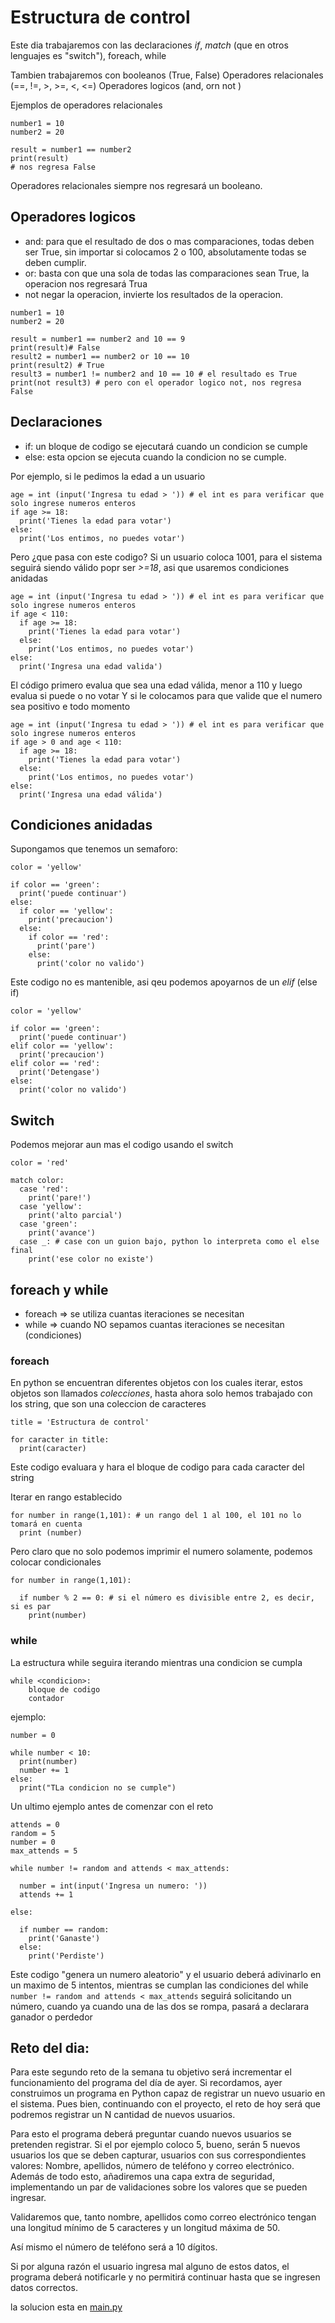 # Estructura de control
Este dia trabajaremos con las declaraciones *if*, *match* (que en otros lenguajes es "switch"), foreach, while

Tambien trabajaremos con booleanos (True, False)
Operadores relacionales (==, !=, >, >=, <, <=)
Operadores logicos (and, orn not )

Ejemplos de operadores relacionales

```
number1 = 10
number2 = 20

result = number1 == number2
print(result)
# nos regresa False

```
Operadores relacionales siempre nos regresará un booleano.

## Operadores logicos

+ and: para que el resultado de dos o mas comparaciones, todas deben ser True, sin importar si colocamos 2 o 100, absolutamente todas se deben cumplir.
+ or: basta con que una sola de todas las comparaciones sean True, la operacion nos regresará Trua
+ not negar la operacion, invierte los resultados de la operacion.
```
number1 = 10
number2 = 20

result = number1 == number2 and 10 == 9 
print(result)# False
result2 = number1 == number2 or 10 == 10 
print(result2) # True
result3 = number1 != number2 and 10 == 10 # el resultado es True
print(not result3) # pero con el operador logico not, nos regresa False
```

## Declaraciones

+ if: un bloque de codigo se ejecutará cuando un condicion se cumple
+ else: esta opcion se ejecuta cuando la condicion no se cumple.

Por ejemplo, si le pedimos la edad a un usuario
```
age = int (input('Ingresa tu edad > ')) # el int es para verificar que solo ingrese numeros enteros
if age >= 18:
  print('Tienes la edad para votar')
else:
  print('Los entimos, no puedes votar')
```

Pero ¿que pasa con este codigo? Si un usuario coloca 1001, para el sistema seguirá siendo válido popr ser *>=18*, asi que usaremos condiciones anidadas
```
age = int (input('Ingresa tu edad > ')) # el int es para verificar que solo ingrese numeros enteros
if age < 110:
  if age >= 18:
    print('Tienes la edad para votar')
  else:
    print('Los entimos, no puedes votar')
else:
  print('Ingresa una edad valida')
```
El código primero evalua que sea una edad válida, menor a 110 y luego evalua si puede o no votar
Y si le colocamos para que valide que el numero sea positivo e todo momento

```
age = int (input('Ingresa tu edad > ')) # el int es para verificar que solo ingrese numeros enteros
if age > 0 and age < 110:
  if age >= 18:
    print('Tienes la edad para votar')
  else:
    print('Los entimos, no puedes votar')
else:
  print('Ingresa una edad válida')
```
## Condiciones anidadas
Supongamos que tenemos un semaforo:

```
color = 'yellow'

if color == 'green':
  print('puede continuar')
else:
  if color == 'yellow':
    print('precaucion')
  else:
    if color == 'red':
      print('pare')
    else:
      print('color no valido')
```

Este codigo no es mantenible, asi qeu podemos apoyarnos de un *elif* (else if)
```
color = 'yellow'

if color == 'green':
  print('puede continuar')
elif color == 'yellow':
  print('precaucion')
elif color == 'red':
  print('Detengase')
else:
  print('color no valido')
```

## Switch
Podemos mejorar aun mas el codigo usando el switch
```
color = 'red'

match color:
  case 'red':
    print('pare!')
  case 'yellow':
    print('alto parcial')
  case 'green':
    print('avance')
  case _: # case con un guion bajo, python lo interpreta como el else final
    print('ese color no existe')
```

## foreach y while
+ foreach => se utiliza cuantas iteraciones se necesitan
+ while => cuando NO sepamos cuantas iteraciones se necesitan (condiciones)

### foreach
En python se encuentran diferentes objetos con los cuales iterar, estos objetos son llamados *colecciones*, hasta ahora solo hemos trabajado con los string, que son una coleccion de caracteres

```
title = 'Estructura de control'

for caracter in title:
  print(caracter)
```
Este codigo evaluara y hara el bloque de codigo para cada caracter del string

Iterar en rango establecido
```
for number in range(1,101): # un rango del 1 al 100, el 101 no lo tomará en cuenta
  print (number)
```
Pero claro que no solo podemos imprimir el numero solamente, podemos colocar condicionales
```
for number in range(1,101):

  if number % 2 == 0: # si el número es divisible entre 2, es decir, si es par
    print(number)
```

### while
La estructura while seguira iterando mientras una condicion se cumpla

```
while <condicion>:
    bloque de codigo
    contador
```

ejemplo:
```
number = 0

while number < 10:
  print(number)
  number += 1
else:
  print("TLa condicion no se cumple")
```

Un ultimo ejemplo antes de comenzar con el reto
```
attends = 0
random = 5
number = 0
max_attends = 5

while number != random and attends < max_attends:

  number = int(input('Ingresa un numero: '))
  attends += 1

else:

  if number == random:
    print('Ganaste')
  else:
    print('Perdiste')
```
Este codigo "genera un numero aleatorio" y el usuario deberá adivinarlo en un maximo de 5 intentos, mientras se cumplan las condiciones del while `number != random and attends < max_attends` seguirá solicitando un número, cuando ya cuando una de las dos se rompa, pasará a declarara ganador o perdedor

## Reto del dia:

Para este segundo reto de la semana tu objetivo será incrementar el funcionamiento del programa del día de ayer. Si recordamos, ayer construimos un programa en Python capaz de registrar un nuevo usuario en el sistema. Pues bien, continuando con el proyecto, el reto de hoy será que podremos registrar un N cantidad de nuevos usuarios.

Para esto el programa deberá preguntar cuando nuevos usuarios se pretenden registrar.
Si el por ejemplo coloco 5, bueno, serán 5 nuevos usuarios los que se deben capturar, usuarios con sus correspondientes valores: Nombre, apellidos, número de teléfono y correo electrónico.
Además de todo esto, añadiremos una capa extra de seguridad, implementando un par de validaciones sobre los valores que se pueden ingresar.

Validaremos que, tanto nombre, apellidos como correo electrónico tengan una longitud mínimo de 5 caracteres y un longitud máxima de 50.

Así mismo el número de teléfono será a 10 dígitos.

Si por alguna razón el usuario ingresa mal alguno de estos datos, el programa deberá notificarle y no permitirá continuar hasta que se ingresen datos correctos.

la solucion esta en [main.py](./main.py)